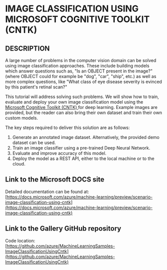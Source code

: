 
IMAGE CLASSIFICATION USING MICROSOFT COGNITIVE TOOLKIT (CNTK)
==============

DESCRIPTION
--------------

A large number of problems in the computer vision domain can be solved using image classification approaches.
These include building models which answer questions such as, "Is an OBJECT present in the image?" (where OBJECT could for example be "dog", "car", "ship", etc.) as well as more complex questions, like "What class of eye disease severity is evinced by this patient's retinal scan?"

This tutorial will address solving such problems. We will show how to train, evaluate and deploy your own image classification model using the  [Microsoft Cognitive Toolkit (CNTK) ](https://www.microsoft.com/en-us/cognitive-toolkit/) for deep learning.
Example images are provided, but the reader can also bring their own dataset and train their own custom models.

The key steps required to deliver this solution are as follows:

1. Generate an annotated image dataset. Alternatively, the provided demo dataset can be used.
2. Train an image classifier using a pre-trained Deep Neural Network.
3. Evaluate and improve accuracy of this model.
4. Deploy the model as a REST API, either to the local machine or to the cloud.



## Link to the Microsoft DOCS site

Detailed documentation can be found at:  
[https://docs.microsoft.com/azure/machine-learning/preview/scenario-image-classification-using-cntk](https://docs.microsoft.com/azure/machine-learning/preview/scenario-image-classification-using-cntk)

## Link to the Gallery GitHub repository

Code location:  
[https://github.com/azure/MachineLearningSamples-ImageClassificationUsingCntk](https://github.com/azure/MachineLearningSamples-ImageClassificationUsingCntk)
